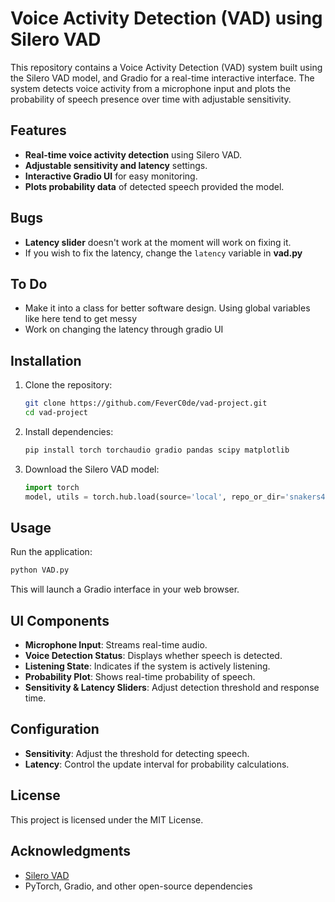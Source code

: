 # Voice Activity Detection (VAD) using Silero VAD

This repository contains a Voice Activity Detection (VAD) system built using the Silero VAD model, and Gradio for a real-time interactive interface. The system detects voice activity from a microphone input and plots the probability of speech presence over time with adjustable sensitivity.

## Features
- **Real-time voice activity detection** using Silero VAD.
- **Adjustable sensitivity and latency** settings.
- **Interactive Gradio UI** for easy monitoring.
- **Plots probability data** of detected speech provided the model.

## Bugs
- **Latency slider** doesn't work at the moment will work on fixing it.
- If you wish to fix the latency, change the ```latency``` variable in **vad.py**

## To Do
- Make it into a class for better software design. Using global variables like here tend to get messy
- Work on changing the latency through gradio UI


## Installation

1. Clone the repository:
   ```bash
   git clone https://github.com/FeverC0de/vad-project.git
   cd vad-project
   ```
2. Install dependencies:
   ```bash
   pip install torch torchaudio gradio pandas scipy matplotlib
   ```
3. Download the Silero VAD model:
   ```python
   import torch
   model, utils = torch.hub.load(source='local', repo_or_dir='snakers4/silero-vad', model='silero_vad')
   ```

## Usage

Run the application:
```bash
python VAD.py
```
This will launch a Gradio interface in your web browser.

## UI Components
- **Microphone Input**: Streams real-time audio.
- **Voice Detection Status**: Displays whether speech is detected.
- **Listening State**: Indicates if the system is actively listening.
- **Probability Plot**: Shows real-time probability of speech.
- **Sensitivity & Latency Sliders**: Adjust detection threshold and response time.

## Configuration
- **Sensitivity**: Adjust the threshold for detecting speech.
- **Latency**: Control the update interval for probability calculations.

## License
This project is licensed under the MIT License.

## Acknowledgments
- [Silero VAD](https://github.com/snakers4/silero-vad)
- PyTorch, Gradio, and other open-source dependencies

